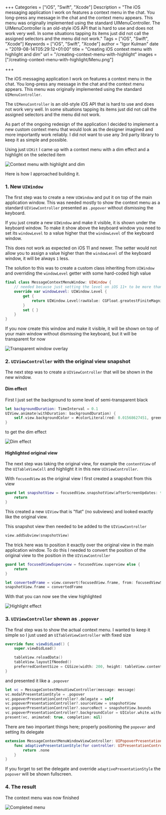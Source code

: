+++
Categories = ["iOS", "Swift", "Xcode"]
Description = "The iOS messaging application I work on features a context menu in the chat. You long-press any message in the chat and the context menu appears. This menu was originally implemented using the standard UIMenuController. The UIMenuController is an old-style iOS API that is hard to use and does not work very well. In some situations tapping its items just did not call the assigned selectors and the menu did not work."
Tags = ["iOS", "Swift", "Xcode"]
Keywords = ["iOS", "Swift", "Xcode"]
author = "Igor Kulman"
date = "2019-08-14T05:29:12+01:00"
title = "Creating iOS context menu with highlight and dim"
url = "/creating-context-menu-with-highlight"
images = ["/creating-context-menu-with-highlight/Menu.png"]

+++

The iOS messaging application I work on features a context menu in the chat. You long-press any message in the chat and the context menu appears. This menu was originally implemented using the standard `UIMenuController`. 

The `UIMenuController` is an old-style iOS API that is hard to use and does not work very well. In some situations tapping its items just did not call the assigned selectors and the menu did not work. 

As part of the ongoing redesign of the application I decided to implement a new custom context menu that would look as the designer imagined and more importantly work reliably. I did not want to use any 3rd party library to keep it as simple and possible.

Using just `UIKit` I came up with a context menu with a dim effect and a highlight on the selected item

![Context menu with highlight and dim](animation.gif)

Here is how I approached building it. 

<!--more-->

### 1. New `UIWindow`

The first step was to create a new `UIWindow` and put it on top of the main application window. This was needed mostly to show the context menu as a standard `UIViewController` presented as `.popover` without dismissing the keyboard.

If you just create a new `UIWindow` and make it visible, it is shown under the keyboard window. To make it show above the keyboard window you need to set its `windowLevel` to a value higher that the `windowLevel` of the keyboard window. 

This does not work as expected on iOS 11 and newer. The setter would not allow you to assign a value higher than the `windowLevel` of the keyboard window, it will be always `1` less. 

The solution to this was to create a custom class inheriting from `UIWindow` and overriding the `windowLevel` getter with some hard-coded high value

```swift
final class MessageContextMenuWindow: UIWindow {
    // needed because just setting the level on iOS 11+ to be more than the keyboard does not work for some reason
    override var windowLevel: UIWindow.Level {
        get {
            return UIWindow.Level(rawValue: CGFloat.greatestFiniteMagnitude - 1)
        }
        set { }
    }
}
```

If you now create this window and make it visible, it will be shown on top of your main window without dismissing the keyboard, but it will be transparent for now

![Transparent window overlay](TransparentWindow.png)

### 2. `UIViewController` with the original view snapshot

The next step was to create a `UIViewController` that will be shown in the new window. 

#### Dim effect

First I just set the background to some level of semi-transparent black

```swift
let backgroundDuration: TimeInterval = 0.1
UIView.animate(withDuration: backgroundDuration) {
    self.view.backgroundColor = #colorLiteral(red: 0.01568627451, green: 0.01568627451, blue: 0.05882352941, alpha: 0.5)
}
```

to get the dim effect

![Dim effect](DimEffect.png)

#### Highlighted original view

The next step was taking the original view, for example the `contentView` of the `UITableViewCell` and highlight it in this new `UIViewController`. 

With `focusedView` as the original view I first created a snapshot from this view

```swift
guard let snapshotView = focusedView.snapshotView(afterScreenUpdates: false) else {
    return
}
```

This created a new `UIView` that is "flat" (no subviews) and looked exactly like the original view.

This snapshot view then needed to be added to the `UIViewController`

```swift
view.addSubview(snapshotView)
```

The trick here was to position it exactly over the original view in the main application window. To do this I needed to convert the position of the original view to the position in the `UIViewController`

```swift
guard let focusedViewSuperview = focusedView.superview else {
    return
}

let convertedFrame = view.convert(focusedView.frame, from: focusedViewSuperview)
snapshotView.frame = convertedFrame
```

With that you can now see the view highlighted        

![Highlight effect](HighlightEffect.png)

### 3. `UIViewController` shown as `.popover`

The final step was to show the actual context menu. I wanted to keep it simple so I just used an `UITableViewController` with fixed size

```swift
override func viewDidLoad() {
    super.viewDidLoad()

    tableView.reloadData()
    tableView.layoutIfNeeded()
    preferredContentSize = CGSize(width: 200, height: tableView.contentSize.height)
}
```

and presented it like a `.popover`

```swift
let vc = MessageContextMenuViewController(message: message)
vc.modalPresentationStyle = .popover
vc.popoverPresentationController?.delegate = self
vc.popoverPresentationController?.sourceView = snapshotView
vc.popoverPresentationController?.sourceRect = snapshotView.bounds
vc.popoverPresentationController?.backgroundColor = UIColor.white.withAlphaComponent(0.9)
present(vc, animated: true, completion: nil)
```

There are two important things here; properly positioning the `popover` and setting its delegate

```swift
extension MessageContextMenuWindowViewController: UIPopoverPresentationControllerDelegate {
    func adaptivePresentationStyle(for controller: UIPresentationController, traitCollection: UITraitCollection) -> UIModalPresentationStyle {
        return .none
    }
}
```

If you forget to set the delegate and override `adaptivePresentationStyle` the `popover` will be shown fullscreen.

### 4. The result

The context menu was now finished

![Completed menu](Menu.png)